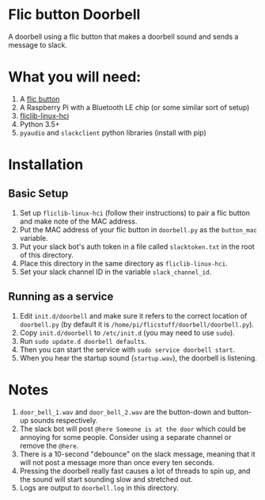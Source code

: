 # Flic button Doorbell

A doorbell using a flic button that makes a doorbell sound and sends a message to slack.

# What you will need:

1. A [flic button](https://flic.io/)
2. A Raspberry Pi with a Bluetooth LE chip (or some similar sort of setup)
3. [fliclib-linux-hci](https://github.com/50ButtonsEach/fliclib-linux-hci)
4. Python 3.5+
5. `pyaudio` and `slackclient` python libraries (install with pip)

# Installation

## Basic Setup

1. Set up `fliclib-linux-hci` (follow their instructions) to pair a flic button and make note of the MAC address.
2. Put the MAC address of your flic button in `doorbell.py` as the `button_mac` variable.
3. Put your slack bot's auth token in a file called `slacktoken.txt` in the root of this directory.
4. Place this directory in the same directory as `fliclib-linux-hci`.
5. Set your slack channel ID in the variable `slack_channel_id`.

## Running as a service

1. Edit `init.d/doorbell` and make sure it refers to the correct location of `doorbell.py` (by default it is `/home/pi/flicstuff/doorbell/doorbell.py`).
2. Copy `init.d/doorbell` to `/etc/init.d` (you may need to use `sudo`).
3. Run `sudo update.d doorbell defaults`.
4. Then you can start the service with `sudo service doorbell start`.
5. When you hear the startup sound (`startup.wav`), the doorbell is listening.

# Notes

1. `door_bell_1.wav` and `door_bell_2.wav` are the button-down and button-up sounds respectively.
2. The slack bot will post `@here Someone is at the door` which could be annoying for some people. Consider using a separate channel or remove the `@here`.
3. There is a 10-second "debounce" on the slack message, meaning that it will not post a message more than once every ten seconds.
4. Pressing the doorbell really fast causes a lot of threads to spin up, and the sound will start sounding slow and stretched out.
5. Logs are output to `doorbell.log` in this directory.